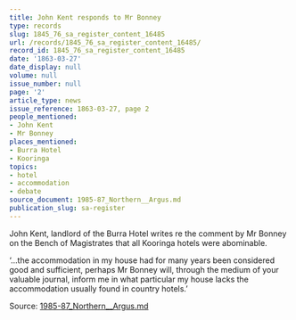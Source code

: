 ```yaml
---
title: John Kent responds to Mr Bonney
type: records
slug: 1845_76_sa_register_content_16485
url: /records/1845_76_sa_register_content_16485/
record_id: 1845_76_sa_register_content_16485
date: '1863-03-27'
date_display: null
volume: null
issue_number: null
page: '2'
article_type: news
issue_reference: 1863-03-27, page 2
people_mentioned:
- John Kent
- Mr Bonney
places_mentioned:
- Burra Hotel
- Kooringa
topics:
- hotel
- accommodation
- debate
source_document: 1985-87_Northern__Argus.md
publication_slug: sa-register
---
```


John Kent, landlord of the Burra Hotel writes re the comment by Mr Bonney on the Bench of Magistrates that all Kooringa hotels were abominable.

‘…the accommodation in my house had for many years been considered good and sufficient, perhaps Mr Bonney will, through the medium of your valuable journal, inform me in what particular my house lacks the accommodation usually found in country hotels.’

Source: [1985-87_Northern__Argus.md](/downloads/markdown/1985-87_Northern__Argus.md)
